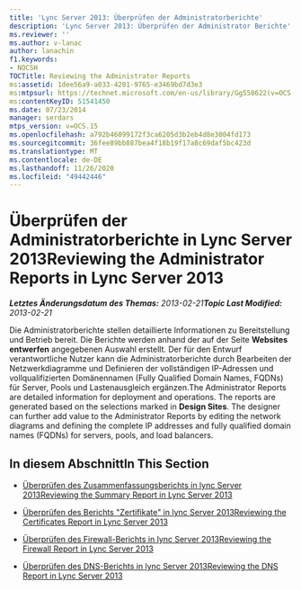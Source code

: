 ```yaml
---
title: 'Lync Server 2013: Überprüfen der Administratorberichte'
description: 'Lync Server 2013: Überprüfen der Administrator Berichte'
ms.reviewer: ''
ms.author: v-lanac
author: lanachin
f1.keywords:
- NOCSH
TOCTitle: Reviewing the Administrator Reports
ms:assetid: 1dee56a9-a033-4201-9765-e3469bd7d3e3
ms:mtpsurl: https://technet.microsoft.com/en-us/library/Gg558622(v=OCS.15)
ms:contentKeyID: 51541450
ms.date: 07/23/2014
manager: serdars
mtps_version: v=OCS.15
ms.openlocfilehash: a792b46099172f3ca6205d3b2eb4d8e3004fd173
ms.sourcegitcommit: 36fee89bb887bea4f18b19f17a8c69daf5bc423d
ms.translationtype: MT
ms.contentlocale: de-DE
ms.lasthandoff: 11/26/2020
ms.locfileid: "49442446"
---
```

# <a name="reviewing-the-administrator-reports-in-lync-server-2013"></a><span data-ttu-id="3121e-103">Überprüfen der Administratorberichte in Lync Server 2013</span><span class="sxs-lookup"><span data-stu-id="3121e-103">Reviewing the Administrator Reports in Lync Server 2013</span></span>

<div data-xmlns="http://www.w3.org/1999/xhtml">

<div class="topic" data-xmlns="http://www.w3.org/1999/xhtml" data-msxsl="urn:schemas-microsoft-com:xslt" data-cs="https://msdn.microsoft.com/">

<div data-asp="https://msdn2.microsoft.com/asp">



</div>

<div id="mainSection">

<div id="mainBody"><span data-ttu-id="3121e-104">

<span> </span></span><span class="sxs-lookup"><span data-stu-id="3121e-104">

<span> </span></span></span>

<span data-ttu-id="3121e-105">_**Letztes Änderungsdatum des Themas:** 2013-02-21_</span><span class="sxs-lookup"><span data-stu-id="3121e-105">_**Topic Last Modified:** 2013-02-21_</span></span>

<span data-ttu-id="3121e-p101">Die Administratorberichte stellen detaillierte Informationen zu Bereitstellung und Betrieb bereit. Die Berichte werden anhand der auf der Seite **Websites entwerfen** angegebenen Auswahl erstellt. Der für den Entwurf verantwortliche Nutzer kann die Administratorberichte durch Bearbeiten der Netzwerkdiagramme und Definieren der vollständigen IP-Adressen und vollqualifizierten Domänennamen (Fully Qualified Domain Names, FQDNs) für Server, Pools und Lastenausgleich ergänzen.</span><span class="sxs-lookup"><span data-stu-id="3121e-p101">The Administrator Reports are detailed information for deployment and operations. The reports are generated based on the selections marked in **Design Sites**. The designer can further add value to the Administrator Reports by editing the network diagrams and defining the complete IP addresses and fully qualified domain names (FQDNs) for servers, pools, and load balancers.</span></span>

<div>

## <a name="in-this-section"></a><span data-ttu-id="3121e-109">In diesem Abschnitt</span><span class="sxs-lookup"><span data-stu-id="3121e-109">In This Section</span></span>

  - [<span data-ttu-id="3121e-110">Überprüfen des Zusammenfassungsberichts in lync Server 2013</span><span class="sxs-lookup"><span data-stu-id="3121e-110">Reviewing the Summary Report in Lync Server 2013</span></span>](lync-server-2013-reviewing-the-summary-report.md)

  - [<span data-ttu-id="3121e-111">Überprüfen des Berichts "Zertifikate" in lync Server 2013</span><span class="sxs-lookup"><span data-stu-id="3121e-111">Reviewing the Certificates Report in Lync Server 2013</span></span>](lync-server-2013-reviewing-the-certificates-report.md)

  - [<span data-ttu-id="3121e-112">Überprüfen des Firewall-Berichts in lync Server 2013</span><span class="sxs-lookup"><span data-stu-id="3121e-112">Reviewing the Firewall Report in Lync Server 2013</span></span>](lync-server-2013-reviewing-the-firewall-report.md)

  - [<span data-ttu-id="3121e-113">Überprüfen des DNS-Berichts in lync Server 2013</span><span class="sxs-lookup"><span data-stu-id="3121e-113">Reviewing the DNS Report in Lync Server 2013</span></span>](lync-server-2013-reviewing-the-dns-report.md)

<span data-ttu-id="3121e-114"></div>

</div>

<span> </span>

</div>

</div>

</span><span class="sxs-lookup"><span data-stu-id="3121e-114"></div>

</div>

<span> </span>

</div>

</div>

</span></span></div>

